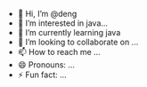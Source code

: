 - 👋 Hi, I’m @deng
- 👀 I’m interested in java...
- 🌱 I’m currently learning java
- 💞️ I’m looking to collaborate on ...
- 📫 How to reach me ...
- 😄 Pronouns: ...
- ⚡ Fun fact: ...

<!---
dengfini/dengfini is a ✨ special ✨ repository because its `README.md` (this file) appears on your GitHub profile.
You can click the Preview link to take a look at your changes.
--->
